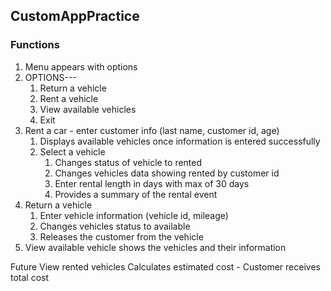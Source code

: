 ## CustomAppPractice

### Functions

1. Menu appears with options
2. OPTIONS---
   1. Return a vehicle
   2. Rent a vehicle
   3. View available vehicles
   4. Exit
3. Rent a car - enter customer info (last name, customer id, age)
   1. Displays available vehicles once information is entered successfully
   2. Select a vehicle
      1. Changes status of vehicle to rented
      2. Changes vehicles data showing rented by customer id
      3. Enter rental length in days with max of 30 days
      4. Provides a summary of the rental event
4. Return a vehicle
   1. Enter vehicle information (vehicle id, mileage)
   2. Changes vehicles status to available
   3. Releases the customer from the vehicle
5. View available vehicle shows the vehicles and their information

Future
    View rented vehicles
    Calculates estimated cost
        - Customer receives total cost


